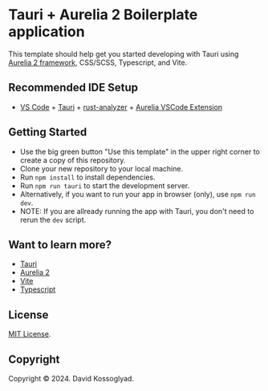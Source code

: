 # Tauri + Aurelia 2 Boilerplate application

This template should help get you started developing with Tauri using [Aurelia 2 framework](https://docs.aurelia.io), CSS/SCSS, Typescript, and Vite.

## Recommended IDE Setup

- [VS Code](https://code.visualstudio.com/) + [Tauri](https://marketplace.visualstudio.com/items?itemName=tauri-apps.tauri-vscode) + [rust-analyzer](https://marketplace.visualstudio.com/items?itemName=rust-lang.rust-analyzer) + [Aurelia VSCode Extension](https://marketplace.visualstudio.com/items?itemName=AureliaEffect.aurelia)

## Getting Started

- Use the big green button "Use this template" in the upper right corner to create a copy of this repository.
- Clone your new repository to your local machine.
- Run `npm install` to install dependencies.
- Run `npm run tauri` to start the development server.
- Alternatively, if you want to run your app in browser (only), use `npm run dev`.
- NOTE: If you are allready running the app with Tauri, you don't need to rerun the `dev` script.

## Want to learn more?

- [Tauri](https://tauri.app)
- [Aurelia 2](https://docs.aurelia.io)
- [Vite](https://vitejs.dev)
- [Typescript](https://www.typescriptlang.org/)

## License

[MIT License](https://github.com/glyad/au2-tauri-boilerplate/blob/main/LICENSE).

## Copyright

Copyright © 2024. David Kossoglyad.
